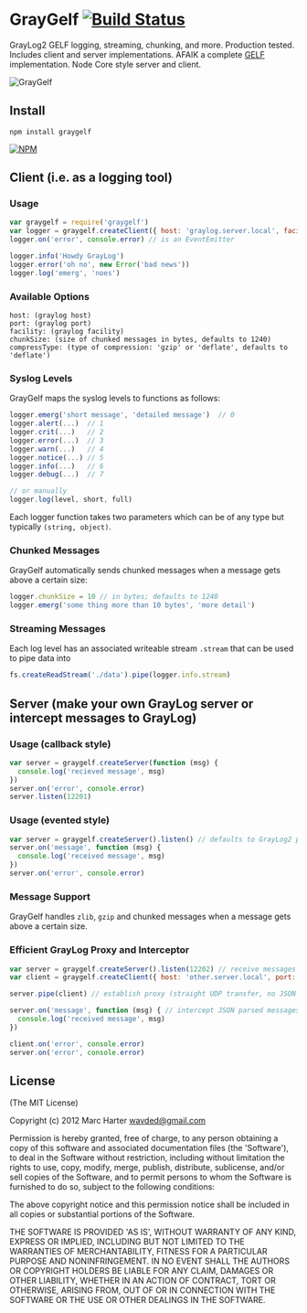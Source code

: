 # GrayGelf [![Build Status](https://secure.travis-ci.org/wavded/graygelf.png)](http://travis-ci.org/wavded/graygelf)

GrayLog2 GELF logging, streaming, chunking, and more.  Production tested.  Includes client and server implementations.  AFAIK a complete [GELF](https://github.com/Graylog2/graylog2-docs/wiki/GELF) implementation.  Node Core style server and client.

![GrayGelf](https://raw.github.com/wavded/graygelf/master/graygelf.png)

## Install

```
npm install graygelf
```

[![NPM](https://nodei.co/npm/graygelf.png?downloads=true)](https://nodei.co/npm/graygelf)

## Client (i.e. as a logging tool)

### Usage

```js
var graygelf = require('graygelf')
var logger = graygelf.createClient({ host: 'graylog.server.local', facility: 'sample_facility'})
logger.on('error', console.error) // is an EventEmitter

logger.info('Howdy GrayLog')
logger.error('oh no', new Error('bad news'))
logger.log('emerg', 'noes')
```

### Available Options

```
host: (graylog host)
port: (graylog port)
facility: (graylog facility)
chunkSize: (size of chunked messages in bytes, defaults to 1240)
compressType: (type of compression: 'gzip' or 'deflate', defaults to 'deflate')
```

### Syslog Levels

GrayGelf maps the syslog levels to functions as follows:

```js
logger.emerg('short message', 'detailed message')  // 0
logger.alert(...)  // 1
logger.crit(...)   // 2
logger.error(...)  // 3
logger.warn(...)   // 4
logger.notice(...) // 5
logger.info(...)   // 6
logger.debug(...)  // 7

// or manually
logger.log(level, short, full)
```

Each logger function takes two parameters which can be of any type but typically `(string, object)`.

### Chunked Messages

GrayGelf automatically sends chunked messages when a message gets above a certain size:

```js
logger.chunkSize = 10 // in bytes; defaults to 1240
logger.emerg('some thing more than 10 bytes', 'more detail')
```

### Streaming Messages

Each log level has an associated writeable stream `.stream` that can be used to pipe data into

```js
fs.createReadStream('./data').pipe(logger.info.stream)
```

## Server (make your own GrayLog server or intercept messages to GrayLog)

### Usage (callback style)

```js
var server = graygelf.createServer(function (msg) {
  console.log('recieved message', msg)
})
server.on('error', console.error)
server.listen(12201)
```

### Usage (evented style)

```js
var server = graygelf.createServer().listen() // defaults to GrayLog2 port 12201
server.on('message', function (msg) {
  console.log('received message', msg)
})
server.on('error', console.error)
```

### Message Support

GrayGelf handles `zlib`, `gzip` and chunked messages when a message gets above a certain size.

### Efficient GrayLog Proxy and Interceptor

```js
var server = graygelf.createServer().listen(12202) // receive messages here
var client = graygelf.createClient({ host: 'other.server.local', port: 12201 }) // send messages here

server.pipe(client) // establish proxy (straight UDP transfer, no JSON parsing)

server.on('message', function (msg) { // intercept JSON parsed messages
  console.log('received message', msg)
})

client.on('error', console.error)
server.on('error', console.error)
```

## License

(The MIT License)

Copyright (c) 2012 Marc Harter <wavded@gmail.com>

Permission is hereby granted, free of charge, to any person obtaining a copy of this software and associated documentation files (the 'Software'), to deal in the Software without restriction, including without limitation the rights to use, copy, modify, merge, publish, distribute, sublicense, and/or sell copies of the Software, and to permit persons to whom the Software is furnished to do so, subject to the following conditions:

The above copyright notice and this permission notice shall be included in all copies or substantial portions of the Software.

THE SOFTWARE IS PROVIDED 'AS IS', WITHOUT WARRANTY OF ANY KIND, EXPRESS OR IMPLIED, INCLUDING BUT NOT LIMITED TO THE WARRANTIES OF MERCHANTABILITY, FITNESS FOR A PARTICULAR PURPOSE AND NONINFRINGEMENT. IN NO EVENT SHALL THE AUTHORS OR COPYRIGHT HOLDERS BE LIABLE FOR ANY CLAIM, DAMAGES OR OTHER LIABILITY, WHETHER IN AN ACTION OF CONTRACT, TORT OR OTHERWISE, ARISING FROM, OUT OF OR IN CONNECTION WITH THE SOFTWARE OR THE USE OR OTHER DEALINGS IN THE SOFTWARE.

